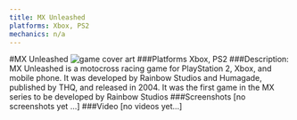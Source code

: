 ```yaml
---
title: MX Unleashed
platforms: Xbox, PS2
mechanics: n/a
---
```

#MX Unleashed
![game cover art](//images.igdb.com/igdb/image/upload/t_cover_big/dcpgdrtes21ldtbjzmei.jpg "Logo Title Text 1")
###Platforms
Xbox, PS2
###Description:
MX Unleashed is a motocross racing game for PlayStation 2, Xbox, and mobile phone. It was developed by Rainbow Studios and Humagade, published by THQ, and released in 2004. It was the first game in the MX series to be developed by Rainbow Studios
###Screenshots
[no screenshots yet ...]
###Video
[no videos yet...]
